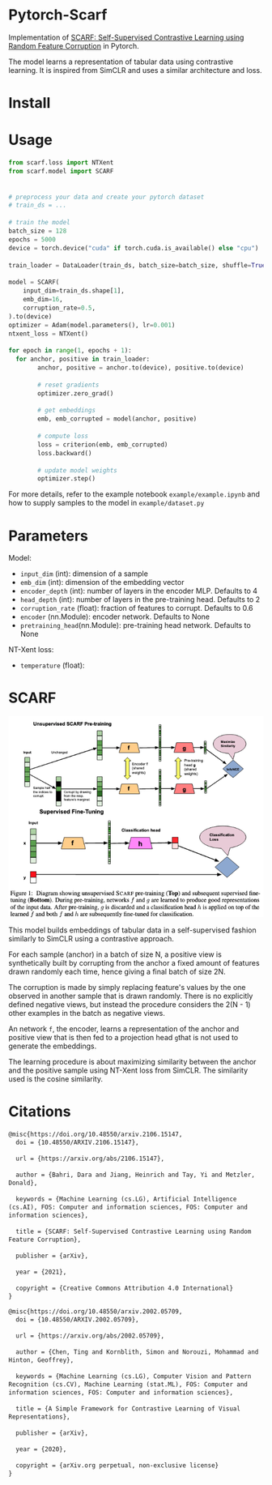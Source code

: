 # Pytorch-Scarf

Implementation of [SCARF: Self-Supervised Contrastive Learning using Random Feature Corruption](https://arxiv.org/abs/2106.15147) in Pytorch.

The model learns a representation of tabular data using contrastive learning. It is inspired from SimCLR and uses a similar architecture and loss.

# Install

# Usage

``` python
from scarf.loss import NTXent
from scarf.model import SCARF


# preprocess your data and create your pytorch dataset
# train_ds = ...

# train the model
batch_size = 128
epochs = 5000
device = torch.device("cuda" if torch.cuda.is_available() else "cpu")

train_loader = DataLoader(train_ds, batch_size=batch_size, shuffle=True)

model = SCARF(
    input_dim=train_ds.shape[1],
    emb_dim=16,
    corruption_rate=0.5,
).to(device)
optimizer = Adam(model.parameters(), lr=0.001)
ntxent_loss = NTXent()

for epoch in range(1, epochs + 1):
  for anchor, positive in train_loader:
        anchor, positive = anchor.to(device), positive.to(device)

        # reset gradients
        optimizer.zero_grad()

        # get embeddings
        emb, emb_corrupted = model(anchor, positive)

        # compute loss
        loss = criterion(emb, emb_corrupted)
        loss.backward()

        # update model weights
        optimizer.step()
```

For more details, refer to the example notebook `example/example.ipynb` and how to supply samples to the model in `example/dataset.py`

# Parameters

Model:

- `input_dim` (int): dimension of a sample
- `emb_dim` (int): dimension of the embedding vector
- `encoder_depth` (int): number of layers in the encoder MLP. Defaults to 4
- `head_depth` (int): number of layers in the pre-training head. Defaults to 2
- `corruption_rate` (float): fraction of features to corrupt. Defaults to 0.6
- `encoder` (nn.Module): encoder network. Defaults to None
- `pretraining_head`(nn.Module): pre-training head network. Defaults to None


NT-Xent loss:

- `temperature` (float):

# SCARF

![Architecture](resources/architecture.png)

This model builds embeddings of tabular data in a self-supervised fashion similarly to SimCLR using a contrastive approach.

For each sample (anchor) in a batch of size N, a positive view is synthetically built by corrupting from the anchor a fixed amount of features drawn randomly each time, hence giving a final batch of size 2N.

The corruption is made by simply replacing feature's values by the one observed in another sample that is drawn randomly. There is no explicitly defined negative views, but instead the procedure considers the 2(N - 1) other examples in the batch as negative views.

An network `f`, the encoder, learns a representation of the anchor and positive view that is then fed to a projection head `g`that is not used to generate the embeddings.

The learning procedure is about maximizing similarity between the anchor and the positive sample using NT-Xent loss from SimCLR. The similarity used is the cosine similarity.

# Citations

```
@misc{https://doi.org/10.48550/arxiv.2106.15147,
  doi = {10.48550/ARXIV.2106.15147},

  url = {https://arxiv.org/abs/2106.15147},

  author = {Bahri, Dara and Jiang, Heinrich and Tay, Yi and Metzler, Donald},

  keywords = {Machine Learning (cs.LG), Artificial Intelligence (cs.AI), FOS: Computer and information sciences, FOS: Computer and information sciences},

  title = {SCARF: Self-Supervised Contrastive Learning using Random Feature Corruption},

  publisher = {arXiv},

  year = {2021},

  copyright = {Creative Commons Attribution 4.0 International}
}
```

```
@misc{https://doi.org/10.48550/arxiv.2002.05709,
  doi = {10.48550/ARXIV.2002.05709},

  url = {https://arxiv.org/abs/2002.05709},

  author = {Chen, Ting and Kornblith, Simon and Norouzi, Mohammad and Hinton, Geoffrey},

  keywords = {Machine Learning (cs.LG), Computer Vision and Pattern Recognition (cs.CV), Machine Learning (stat.ML), FOS: Computer and information sciences, FOS: Computer and information sciences},

  title = {A Simple Framework for Contrastive Learning of Visual Representations},

  publisher = {arXiv},

  year = {2020},

  copyright = {arXiv.org perpetual, non-exclusive license}
}

```
